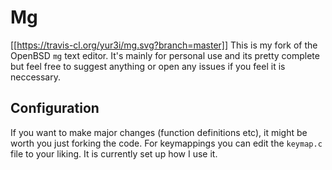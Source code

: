 # Mg
[[https://travis-cl.org/yur3i/mg.svg?branch=master]]
This is my fork of the OpenBSD `mg` text editor. It's mainly for personal use and its pretty complete but feel free to suggest anything or open any issues if you feel it is neccessary.

## Configuration
If you want to make major changes (function definitions etc), it might be worth you just forking the code. For keymappings you can edit the `keymap.c` file to your liking. It is currently set up how I use it.
